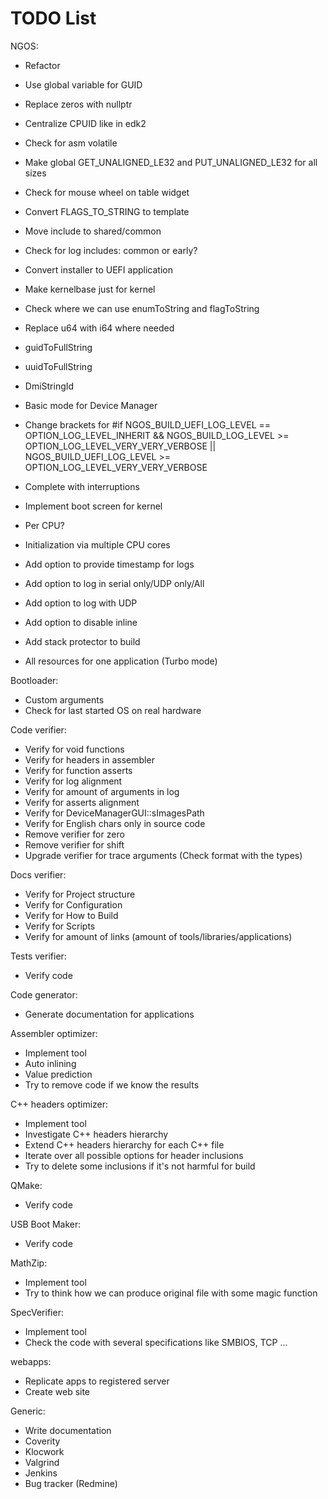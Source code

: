 TODO List
=========

NGOS:

- Refactor
- Use global variable for GUID
- Replace zeros with nullptr
- Centralize CPUID like in edk2
- Check for asm volatile
- Make global GET_UNALIGNED_LE32 and PUT_UNALIGNED_LE32 for all sizes
- Check for mouse wheel on table widget
- Convert FLAGS_TO_STRING to template
- Move include to shared/common
- Check for log includes: common or early?
- Convert installer to UEFI application
- Make kernelbase just for kernel
- Check where we can use enumToString and flagToString
- Replace u64 with i64 where needed
- guidToFullString
- uuidToFullString
- DmiStringId
- Basic mode for Device Manager
- Change brackets for #if NGOS_BUILD_UEFI_LOG_LEVEL == OPTION_LOG_LEVEL_INHERIT && NGOS_BUILD_LOG_LEVEL >= OPTION_LOG_LEVEL_VERY_VERY_VERBOSE || NGOS_BUILD_UEFI_LOG_LEVEL >= OPTION_LOG_LEVEL_VERY_VERY_VERBOSE

- Complete with interruptions
- Implement boot screen for kernel
- Per CPU?
- Initialization via multiple CPU cores

- Add option to provide timestamp for logs
- Add option to log in serial only/UDP only/All
- Add option to log with UDP
- Add option to disable inline
- Add stack protector to build

- All resources for one application (Turbo mode)



Bootloader:

- Custom arguments
- Check for last started OS on real hardware



Code verifier:

- Verify for void functions
- Verify for headers in assembler
- Verify for function asserts
- Verify for log alignment
- Verify for amount of arguments in log
- Verify for asserts alignment
- Verify for DeviceManagerGUI::sImagesPath
- Verify for English chars only in source code
- Remove verifier for zero
- Remove verifier for shift
- Upgrade verifier for trace arguments (Check format with the types)



Docs verifier:

- Verify for Project structure
- Verify for Configuration
- Verify for How to Build
- Verify for Scripts
- Verify for amount of links (amount of tools/libraries/applications)



Tests verifier:

- Verify code



Code generator:

- Generate documentation for applications



Assembler optimizer:

- Implement tool
- Auto inlining
- Value prediction
- Try to remove code if we know the results



C++ headers optimizer:

- Implement tool
- Investigate C++ headers hierarchy
- Extend C++ headers hierarchy for each C++ file
- Iterate over all possible options for header inclusions
- Try to delete some inclusions if it's not harmful for build



QMake:

- Verify code



USB Boot Maker:

- Verify code



MathZip:

- Implement tool
- Try to think how we can produce original file with some magic function



SpecVerifier:

- Implement tool
- Check the code with several specifications like SMBIOS, TCP ...



webapps:

- Replicate apps to registered server
- Create web site



Generic:

- Write documentation
- Coverity
- Klocwork
- Valgrind
- Jenkins
- Bug tracker (Redmine)
